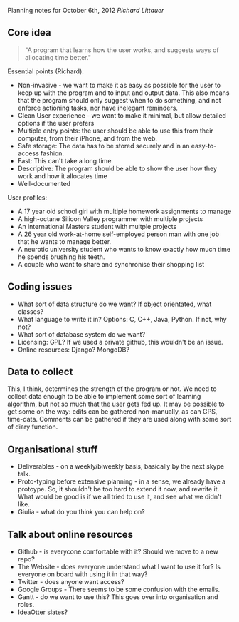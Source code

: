 Planning notes for October 6th, 2012
_Richard Littauer_

Core idea
---------
 > "A program that learns how the user works, and suggests ways of allocating time better."  

Essential points (Richard):  
 * Non-invasive - we want to make it as easy as possible for the user to keep up with the program and to input and output data.  This also means that the program should only suggest when to do something, and not enforce actioning tasks, nor have inelegant reminders.  
 * Clean User experience - we want to make it minimal, but allow detailed options if the user prefers  
 * Multiple entry points: the user should be able to use this from their computer, from their iPhone, and from the web.  
 * Safe storage: The data has to be stored securely and in an easy-to-access fashion.  
 * Fast: This can't take a long time.   
 * Descriptive: The program should be able to show the user how they work and how it allocates time  
 * Well-documented  

User profiles:  
 * A 17 year old school girl with multiple homework assignments to manage  
 * A high-octane Silicon Valley programmer with multiple projects  
 * An international Masters student with multple projects  
 * A 26 year old work-at-home self-employed person man with one job that he wants to manage better.  
 * A neurotic university student who wants to know exactly how much time he spends brushing his teeth.  
 * A couple who want to share and synchronise their shopping list

Coding issues
-------------

 * What sort of data structure do we want? If object orientated, what classes?  
 * What language to write it in?  Options: C, C++, Java, Python. If not, why not?  
 * What sort of database system do we want?  
 * Licensing: GPL? If we used a private github, this wouldn't be an issue.  
 * Online resources: Django? MongoDB?  

Data to collect
---------------

This, I think, determines the strength of the program or not. We need to collect data enough to be able to implement some sort of learning algorithm, but not so much that the user gets fed up. It may be possible to get some on the way: edits can be gathered non-manually, as can GPS, time-data. Comments can be gathered if they are used along with some sort of diary function.  


Organisational stuff
--------------------

 * Deliverables - on a weekly/biweekly basis, basically by the next skype talk.  
 * Proto-typing before extensive planning - in a sense, we already have a protoype. So, it shouldn't be too hard to extend it now, and rewrite it. What would be good is if we all tried to use it, and see what we didn't like.  
 * Giulia - what do you think you can help on?  

Talk about online resources
---------------------------
 * Github - is everycone comfortable with it? Should we move to a new repo?  
 * The Website - does everyone understand what I want to use it for? Is everyone on board with using it in that way?  
 * Twitter - does anyone want access?  
* Google Groups - There seems to be some confusion with the emails.  
 * Gantt - do we want to use this? This goes over into organisation and roles.  
 * IdeaOtter slates?  


